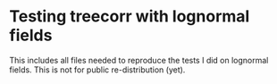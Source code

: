 # Testing treecorr with lognormal fields

This includes all files needed to reproduce the tests I did on lognormal fields. This is not for public re-distribution (yet).
